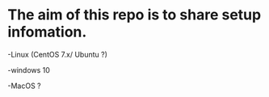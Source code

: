 # The aim of this repo is to share setup infomation.

-Linux (CentOS 7.x/ Ubuntu ?)

-windows 10

-MacOS ?
